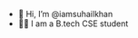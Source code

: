 - 👋 Hi, I’m @iamsuhailkhan
- 🧑‍💻 I am a B.tech CSE student 
<!---
iamsuhailkhan/iamsuhailkhan is a ✨ special ✨ repository because its `README.md` (this file) appears on your GitHub profile.
You can click the Preview link to take a look at your changes.
--->
